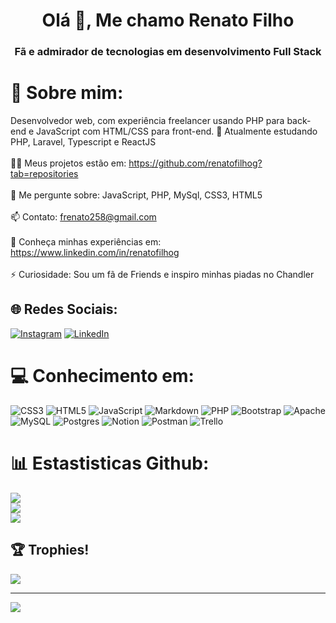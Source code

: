 <h1 align="center">Olá 👋, Me chamo Renato Filho</h1>
<h3 align="center">Fã e admirador de tecnologias em desenvolvimento Full Stack</h3>

# 💫 Sobre mim:
Desenvolvedor web, com experiência freelancer usando PHP para back-end e JavaScript com HTML/CSS para front-end.
🌱 Atualmente estudando PHP, Laravel, Typescript e ReactJS <br><br>👨‍💻 Meus projetos estão em: https://github.com/renatofilhog?tab=repositories<br><br>💬 Me pergunte sobre: JavaScript, PHP, MySql, CSS3, HTML5<br><br>📫 Contato: frenato258@gmail.com<br><br>📄 Conheça minhas experiências em: https://www.linkedin.com/in/renatofilhog<br><br>⚡ Curiosidade: Sou um fã de Friends e inspiro minhas piadas no Chandler


## 🌐 Redes Sociais:
[![Instagram](https://img.shields.io/badge/Instagram-%23E4405F.svg?logo=Instagram&logoColor=white)](https://instagram.com/renatofilhof) [![LinkedIn](https://img.shields.io/badge/LinkedIn-%230077B5.svg?logo=linkedin&logoColor=white)](https://linkedin.com/in/renatofilhog) 

# 💻 Conhecimento em:
![CSS3](https://img.shields.io/badge/css3-%231572B6.svg?style=for-the-badge&logo=css3&logoColor=white) ![HTML5](https://img.shields.io/badge/html5-%23E34F26.svg?style=for-the-badge&logo=html5&logoColor=white) ![JavaScript](https://img.shields.io/badge/javascript-%23323330.svg?style=for-the-badge&logo=javascript&logoColor=%23F7DF1E) ![Markdown](https://img.shields.io/badge/markdown-%23000000.svg?style=for-the-badge&logo=markdown&logoColor=white) ![PHP](https://img.shields.io/badge/php-%23777BB4.svg?style=for-the-badge&logo=php&logoColor=white) ![Bootstrap](https://img.shields.io/badge/bootstrap-%23563D7C.svg?style=for-the-badge&logo=bootstrap&logoColor=white) ![Apache](https://img.shields.io/badge/apache-%23D42029.svg?style=for-the-badge&logo=apache&logoColor=white) ![MySQL](https://img.shields.io/badge/mysql-%2300f.svg?style=for-the-badge&logo=mysql&logoColor=white) ![Postgres](https://img.shields.io/badge/postgres-%23316192.svg?style=for-the-badge&logo=postgresql&logoColor=white) ![Notion](https://img.shields.io/badge/Notion-%23000000.svg?style=for-the-badge&logo=notion&logoColor=white) ![Postman](https://img.shields.io/badge/Postman-FF6C37?style=for-the-badge&logo=postman&logoColor=white) ![Trello](https://img.shields.io/badge/Trello-%23026AA7.svg?style=for-the-badge&logo=Trello&logoColor=white)
# 📊 Estastisticas Github:
![](https://github-readme-stats.vercel.app/api?username=renatofilhog&theme=gotham&hide_border=false&include_all_commits=false&count_private=false)<br/>
![](https://github-readme-streak-stats.herokuapp.com/?user=renatofilhog&theme=gotham&hide_border=false)<br/>
![](https://github-readme-stats.vercel.app/api/top-langs/?username=renatofilhog&theme=gotham&hide_border=false&include_all_commits=false&count_private=false&layout=compact)

## 🏆 Trophies!
![](https://github-profile-trophy.vercel.app/?username=renatofilhog&theme=radical&no-frame=false&no-bg=true&margin-w=4)

---
[![](https://visitcount.itsvg.in/api?id=renatofilhog&icon=3&color=0)](https://visitcount.itsvg.in)
